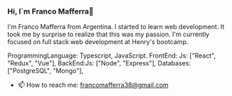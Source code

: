 ### Hi, I`m Franco Mafferra👋
I'm Franco Mafferra from Argentina. I started to learn web development. It took me by surprise to realize that this was my passion. I'm currently focused on full stack web development at Henry's bootcamp.

ProgrammingLanguage: Typescript, JavaScript.
FrontEnd: Js: ["React", "Redux", "Vue"],
BackEnd:Js: ["Node", "Express"],
Databases: ["PostgreSQL", "Mongo"],

- 📫 How to reach me: francomafferra38@gmail.com

<!--
**FrancoMafferra/FrancoMafferra** is a ✨ _special_ ✨ repository because its `README.md` (this file) appears on your GitHub profile.

Here are some ideas to get you started:

- 🔭 I’m currently working on ...
- 🌱 I’m currently learning ...
- 👯 I’m looking to collaborate on ...
- 🤔 I’m looking for help with ...
- 💬 Ask me about ...
- 📫 How to reach me: ...
- 😄 Pronouns: ...
- ⚡ Fun fact: ...
-->
